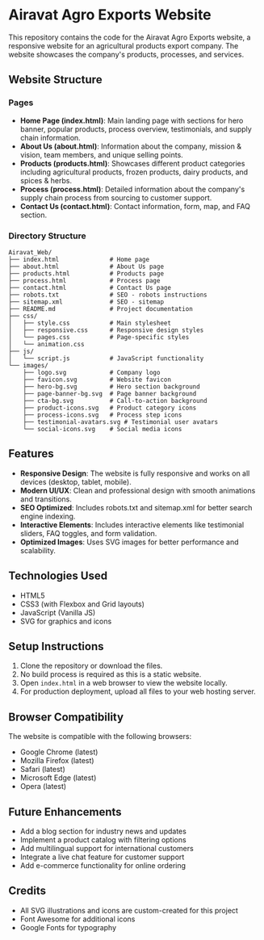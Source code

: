 # Airavat Agro Exports Website

This repository contains the code for the Airavat Agro Exports website, a responsive website for an agricultural products export company. The website showcases the company's products, processes, and services.

## Website Structure

### Pages
- **Home Page (index.html)**: Main landing page with sections for hero banner, popular products, process overview, testimonials, and supply chain information.
- **About Us (about.html)**: Information about the company, mission & vision, team members, and unique selling points.
- **Products (products.html)**: Showcases different product categories including agricultural products, frozen products, dairy products, and spices & herbs.
- **Process (process.html)**: Detailed information about the company's supply chain process from sourcing to customer support.
- **Contact Us (contact.html)**: Contact information, form, map, and FAQ section.

### Directory Structure

```
Airavat_Web/
├── index.html              # Home page
├── about.html              # About Us page
├── products.html           # Products page
├── process.html            # Process page
├── contact.html            # Contact Us page
├── robots.txt              # SEO - robots instructions
├── sitemap.xml             # SEO - sitemap
├── README.md               # Project documentation
├── css/
│   ├── style.css           # Main stylesheet
│   ├── responsive.css      # Responsive design styles
│   └── pages.css           # Page-specific styles
│   └── animation.css
├── js/
│   └── script.js           # JavaScript functionality
└── images/
    ├── logo.svg            # Company logo
    ├── favicon.svg         # Website favicon
    ├── hero-bg.svg         # Hero section background
    ├── page-banner-bg.svg  # Page banner background
    ├── cta-bg.svg          # Call-to-action background
    ├── product-icons.svg   # Product category icons
    ├── process-icons.svg   # Process step icons
    ├── testimonial-avatars.svg # Testimonial user avatars
    └── social-icons.svg    # Social media icons
```

## Features

- **Responsive Design**: The website is fully responsive and works on all devices (desktop, tablet, mobile).
- **Modern UI/UX**: Clean and professional design with smooth animations and transitions.
- **SEO Optimized**: Includes robots.txt and sitemap.xml for better search engine indexing.
- **Interactive Elements**: Includes interactive elements like testimonial sliders, FAQ toggles, and form validation.
- **Optimized Images**: Uses SVG images for better performance and scalability.

## Technologies Used

- HTML5
- CSS3 (with Flexbox and Grid layouts)
- JavaScript (Vanilla JS)
- SVG for graphics and icons

## Setup Instructions

1. Clone the repository or download the files.
2. No build process is required as this is a static website.
3. Open `index.html` in a web browser to view the website locally.
4. For production deployment, upload all files to your web hosting server.

## Browser Compatibility

The website is compatible with the following browsers:
- Google Chrome (latest)
- Mozilla Firefox (latest)
- Safari (latest)
- Microsoft Edge (latest)
- Opera (latest)

## Future Enhancements

- Add a blog section for industry news and updates
- Implement a product catalog with filtering options
- Add multilingual support for international customers
- Integrate a live chat feature for customer support
- Add e-commerce functionality for online ordering

## Credits

- All SVG illustrations and icons are custom-created for this project
- Font Awesome for additional icons
- Google Fonts for typography

